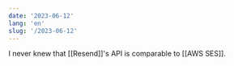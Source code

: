 ```yaml
---
date: '2023-06-12'
lang: 'en'
slug: '/2023-06-12'
---
```


I never knew that [[Resend]]'s API is comparable to [[AWS SES]].
